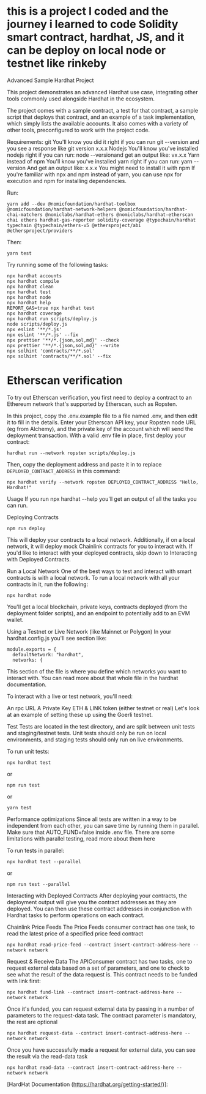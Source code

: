# this is a project I coded and the journey i learned to code Solidity smart contract, hardhat, JS, and it can be deploy on local node or testnet like rinkeby

Advanced Sample Hardhat Project

This project demonstrates an advanced Hardhat use case, integrating other tools commonly used alongside Hardhat in the ecosystem.

The project comes with a sample contract, a test for that contract, a sample script that deploys that contract, and an example of a task implementation, which simply lists the available accounts. It also comes with a variety of other tools, preconfigured to work with the project code.

Requirements:
git
You'll know you did it right if you can run git --version and you see a response like git version x.x.x
Nodejs
You'll know you've installed nodejs right if you can run:
node --versionand get an output like: vx.x.x
Yarn instead of npm
You'll know you've installed yarn right if you can run:
yarn --version And get an output like: x.x.x
You might need to install it with npm
If you're familiar with npx and npm instead of yarn, you can use npx for execution and npm for installing dependencies.

Run:
```
yarn add --dev @nomicfoundation/hardhat-toolbox @nomicfoundation/hardhat-network-helpers @nomicfoundation/hardhat-chai-matchers @nomiclabs/hardhat-ethers @nomiclabs/hardhat-etherscan chai ethers hardhat-gas-reporter solidity-coverage @typechain/hardhat typechain @typechain/ethers-v5 @ethersproject/abi @ethersproject/providers
```

Then:
```
yarn test
```

Try running some of the following tasks:

```shell
npx hardhat accounts
npx hardhat compile
npx hardhat clean
npx hardhat test
npx hardhat node
npx hardhat help
REPORT_GAS=true npx hardhat test
npx hardhat coverage
npx hardhat run scripts/deploy.js
node scripts/deploy.js
npx eslint '**/*.js'
npx eslint '**/*.js' --fix
npx prettier '**/*.{json,sol,md}' --check
npx prettier '**/*.{json,sol,md}' --write
npx solhint 'contracts/**/*.sol'
npx solhint 'contracts/**/*.sol' --fix
```

# Etherscan verification

To try out Etherscan verification, you first need to deploy a contract to an Ethereum network that's supported by Etherscan, such as Ropsten.

In this project, copy the .env.example file to a file named .env, and then edit it to fill in the details. Enter your Etherscan API key, your Ropsten node URL (eg from Alchemy), and the private key of the account which will send the deployment transaction. With a valid .env file in place, first deploy your contract:

```shell
hardhat run --network ropsten scripts/deploy.js
```

Then, copy the deployment address and paste it in to replace `DEPLOYED_CONTRACT_ADDRESS` in this command:

```shell
npx hardhat verify --network ropsten DEPLOYED_CONTRACT_ADDRESS "Hello, Hardhat!"
```

Usage
If you run npx hardhat --help you'll get an output of all the tasks you can run.

Deploying Contracts
```
npm run deploy
```
This will deploy your contracts to a local network. Additionally, if on a local network, it will deploy mock Chainlink contracts for you to interact with. If you'd like to interact with your deployed contracts, skip down to Interacting with Deployed Contracts.

Run a Local Network
One of the best ways to test and interact with smart contracts is with a local network. To run a local network with all your contracts in it, run the following:
```
npx hardhat node
```
You'll get a local blockchain, private keys, contracts deployed (from the deployment folder scripts), and an endpoint to potentially add to an EVM wallet.

Using a Testnet or Live Network (like Mainnet or Polygon)
In your hardhat.config.js you'll see section like:
```
module.exports = {
  defaultNetwork: "hardhat",
  networks: {
 ```
This section of the file is where you define which networks you want to interact with. You can read more about that whole file in the hardhat documentation.

To interact with a live or test network, you'll need:

An rpc URL
A Private Key
ETH & LINK token (either testnet or real)
Let's look at an example of setting these up using the Goerli testnet.

Test
Tests are located in the test directory, and are split between unit tests and staging/testnet tests. Unit tests should only be run on local environments, and staging tests should only run on live environments.

To run unit tests:
```
npx hardhat test
```
or
```
npm run test
```
or
```
yarn test
```

Performance optimizations
Since all tests are written in a way to be independent from each other, you can save time by running them in parallel. Make sure that AUTO_FUND=false inside .env file. There are some limitations with parallel testing, read more about them here

To run tests in parallel:
```
npx hardhat test --parallel
```
or
```
npm run test --parallel
```
Interacting with Deployed Contracts
After deploying your contracts, the deployment output will give you the contract addresses as they are deployed. You can then use these contract addresses in conjunction with Hardhat tasks to perform operations on each contract.

Chainlink Price Feeds
The Price Feeds consumer contract has one task, to read the latest price of a specified price feed contract
```
npx hardhat read-price-feed --contract insert-contract-address-here --network network
```
Request & Receive Data
The APIConsumer contract has two tasks, one to request external data based on a set of parameters, and one to check to see what the result of the data request is. This contract needs to be funded with link first:
```
npx hardhat fund-link --contract insert-contract-address-here --network network
```
Once it's funded, you can request external data by passing in a number of parameters to the request-data task. The contract parameter is mandatory, the rest are optional
```
npx hardhat request-data --contract insert-contract-address-here --network network
```
Once you have successfully made a request for external data, you can see the result via the read-data task
```
npx hardhat read-data --contract insert-contract-address-here --network network
```
[HardHat Documentation (https://hardhat.org/getting-started/)]:
